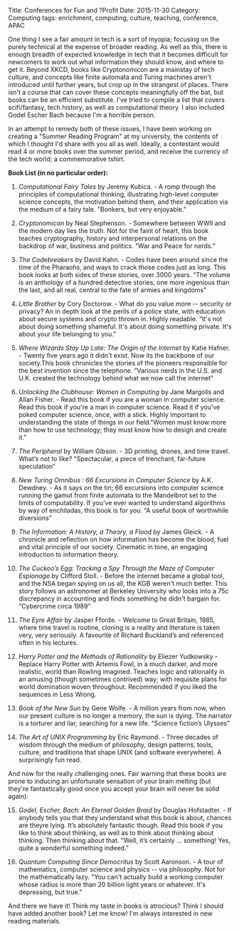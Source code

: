 Title: Conferences for Fun and ?Profit
Date: 2015-11-30
Category: Computing
tags: enrichment, computing, culture, teaching, conference, APAC

One thing I see a fair amount in tech is a sort of myopia; focusing on the purely technical at the expense of broader reading. As well as this, there is enough breadth of expected knowledge in tech that it becomes difficult for newcomers to work out what information they should know, and where to get it. Beyond XKCD, books like Cryptonomicon are a mainstay of tech culture, and concepts like finite automata and Turing machines aren't introduced until further years, but crop up in the strangest of places. There isn't a course that can cover these concepts meaningfully off the bat, but books can be an efficient substitute. I've tried to compile a list that covers scifi/fantasy, tech history, as well as computational theory. I also included Godel Escher Bach because I'm a horrible person.

In an attempt to remedy both of these issues, I have been working on creating a "Summer Reading Program" at my university, the contents of which I thought I'd share with you all as well. Ideally, a contestant would read 4 or more books over the summer period, and receive the currency of the tech world; a commemorative tshirt.

**Book List (in no particular order):**
1. *Computational Fairy Tales* by Jeremy Kubica. - A romp through the principles of computational thinking, illustrating high-level computer science concepts, the motivation behind them, and their application via the medium of a fairy tale. "Bonkers, but very enjoyable."

2. *Cryptonomicon* by Neal Stephenson. - Somewhere between WWII and the modern day lies the truth. Not for the faint of heart, this book teaches cryptography, history and interpersonal relations on the backdrop of war, business and politics. “War and Peace for nerds.”

3. *The Codebreakers* by David Kahn. - Codes have been around since the time of the Pharaohs, and ways to crack those codes just as long. This book looks at both sides of these stories, over 3000 years. “The volume is an anthology of a hundred detective stories, one more ingenious than the last, and all real, central to the fate of armies and kingdoms”

4. *Little Brother* by Cory Doctorow. - What do you value more -- security or privacy? An in depth look at the perils of a police state, with education about secure systems and crypto thrown in. Highly readable. “It's not about doing something shameful. It's about doing something private. It's about your life belonging to you.”

5. *Where Wizards Stay Up Late: The Origin of the Internet* by Katie Hafner. - Twenty five years ago it didn't exist. Now its the backbone of our society.This book chronicles the stories of the pioneers responsible for the best invention since the telephone. “Various nerds in the U.S. and U.K. created the technology behind what we now call the internet”

6. *Unlocking the Clubhouse: Women in Computing* by Jane Margolis and Allan Fisher. -  Read this book if you are a woman in computer science. Read this book if you're a man in computer science. Read it if you've poked computer science, once, with a stick. Highly important to understanding the state of things in our field."Women must know more than how to use technology; they must know how to design and create it."

7. *The Peripheral* by William Gibson. - 3D printing, drones, and time travel. What’s not to like? "Spectacular, a piece of trenchant, far-future speculation”

8. *New Turing Omnibus : 66 Excursions in Computer Science* by A.K. Dewdney. - As it says on the tin; 66 excursions into computer science running the gamut from finite automata to the Mandelbrot set to the limits of computability. If you’ve ever wanted to understand algorithms by way of enchiladas, this book is for you. “A useful book of worthwhile diversions”

9. *The Information: A History, a Theory, a Flood* by James Gleick. - A chronicle and reflection on how information has become the blood, fuel and vital principle of our society. Cinematic in tone, an engaging introduction to information theory.

10. *The Cuckoo’s Egg: Tracking a Spy Through the Maze of Computer Espionage* by Clifford Stoll. - Before the internet became a global tool, and the NSA began spying on us all, the KGB weren't much better. This story follows an astronomer at Berkeley University who looks into a 75c discrepancy in accounting and finds something he didn't bargain for. “Cybercrime circa 1989”

11. *The Eyre Affair* by Jasper Fforde. - Welcome to Great Britain, 1985, where time travel is routine, cloning is a reality and literature is taken very, very seriously. A favourite of Richard Buckland’s and referenced often in his lectures.

12. *Harry Potter and the Methods of Rationality* by Eliezer Yudkowsky - Replace Harry Potter with Artemis Fowl, in a much darker, and more realistic, world than Rowling imagined. Teaches logic and rationality in an amusing (though sometimes contrived) way; with requisite plans for world domination woven throughout. Recommended if you liked the sequences in Less Wrong.

13. *Book of the New Sun* by Gene Wolfe. - A million years from now, when our present culture is no longer a memory, the sun is dying. The narrator is a torturer and liar, searching for a new life. “Science fiction’s Ulysses”

14. *The Art of UNIX Programming* by Eric Raymond. - Three decades of wisdom through the medium of philosophy, design patterns, tools, culture, and traditions that shape UNIX (and software everywhere). A surprisingly fun read.

And now for the really challenging ones. Fair warning that these books are prone to inducing an unfortunate sensation of your brain melting (but they're fantastically good once you accept your brain will never be solid again):

15. *Godel, Escher, Bach: An Eternal Golden Braid* by Douglas Hofstadter. - If anybody tells you that they understand what this book is about, chances are theyre lying. It’s absolutely fantastic though. Read this book if you like to think about thinking, as well as to think about thinking about thinking. Then thinking about that. "Well, it’s certainly ... something! Yes, quite a wonderful something indeed."

16. *Quantum Computing Since Democritus* by Scott Aaronson. - A tour of mathematics, computer science and physics -- via philosophy. Not for the mathematically lazy. "You can't actually build a working computer whose radius is more than 20 billion light years or whatever. It's depressing, but true."

And there we have it! Think my taste in books is atrocious? Think I should have added another book? Let me know! I'm always interested in new reading materials.

